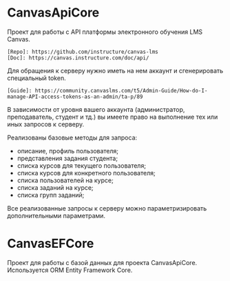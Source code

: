 # CanvasApiCore
Проект для работы с API платформы электронного обучения LMS Canvas.

```
[Repo]: https://github.com/instructure/canvas-lms
[Doc]: https://canvas.instructure.com/doc/api/
```



Для обращения к серверу нужно иметь на нем аккаунт и сгенерировать специальный token. 

```
[Guide]: https://community.canvaslms.com/t5/Admin-Guide/How-do-I-manage-API-access-tokens-as-an-admin/ta-p/89 
```



В зависимости от уровня вашего аккаунта (администратор, преподаватель, студент и тд.) вы имеете право на выполнение тех или иных запросов к серверу.

Реализованы базовые методы для запроса:

- описание, профиль пользователя;
- представления задания студента;
- списка курсов для текущего пользователя;
- списка курсов для конкретного пользователя;
- списка пользователей на курсе;
- списка заданий на курсе;
- списка групп заданий;

Все реализованные запросы к серверу можно параметризировать дополнительными параметрами.



# CanvasEFCore

Проект для работы с базой данных для проекта CanvasApiCore. Используется ORM Entity Framework Core.
